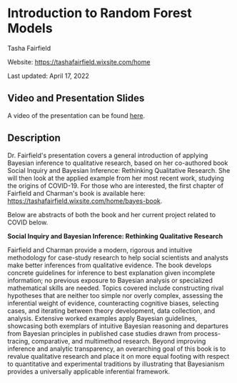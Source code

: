 # Introduction to Random Forest Models

Tasha Fairfield

Website: https://tashafairfield.wixsite.com/home

Last updated: April 17, 2022

## Video and Presentation Slides

A video of the presentation can be found [here]().

## Description

Dr. Fairfield's presentation covers a general introduction of applying Bayesian inference to qualitative research, based on her co-authored book Social Inquiry and Bayesian Inference: Rethinking Qualitative Research. She will then look at the applied example from her most recent work, studying the origins of COVID-19. For those who are interested, the first chapter of Fairfield and Charman's book is available here: https://tashafairfield.wixsite.com/home/bayes-book.

Below are abstracts of both the book and her current project related to COVID below.

**Social Inquiry and Bayesian Inference: Rethinking Qualitative Research**

Fairfield and Charman provide a modern, rigorous and intuitive methodology for case-study research to help social scientists and analysts make better inferences from qualitative evidence. The book develops concrete guidelines for inference to best explanation given incomplete information; no previous exposure to Bayesian analysis or specialized mathematical skills are needed. Topics covered include constructing rival hypotheses that are neither too simple nor overly complex, assessing the inferential weight of evidence, counteracting cognitive biases, selecting cases, and iterating between theory development, data collection, and analysis. Extensive worked examples apply Bayesian guidelines, showcasing both exemplars of intuitive Bayesian reasoning and departures from Bayesian principles in published case studies drawn from process-tracing, comparative, and multimethod research. Beyond improving inference and analytic transparency, an overarching goal of this book is to revalue qualitative research and place it on more equal footing with respect to quantitative and experimental traditions by illustrating that Bayesianism provides a universally applicable inferential framework.

